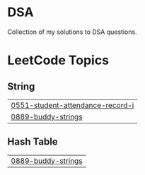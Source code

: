 # DSA
Collection of my solutions to DSA questions.

<!---LeetCode Topics Start-->
# LeetCode Topics
## String
|  |
| ------- |
| [0551-student-attendance-record-i](https://github.com/aolamide/DSA/tree/master/0551-student-attendance-record-i) |
| [0889-buddy-strings](https://github.com/aolamide/DSA/tree/master/0889-buddy-strings) |
## Hash Table
|  |
| ------- |
| [0889-buddy-strings](https://github.com/aolamide/DSA/tree/master/0889-buddy-strings) |
<!---LeetCode Topics End-->